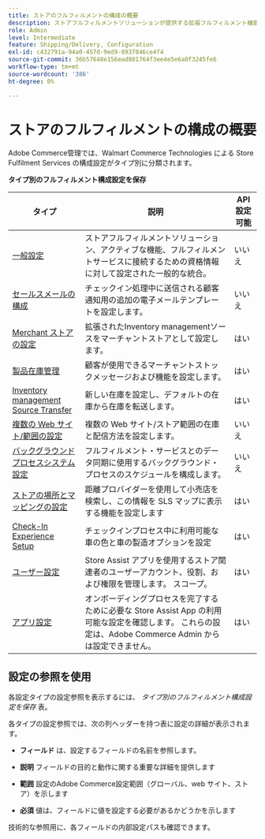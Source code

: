 ```yaml
---
title: ストアのフルフィルメントの構成の概要
description: ストアフルフィルメントソリューションが提供する拡張フルフィルメント機能をカスタマイズするために使用できる管理者構成設定の種類と、構成を完了する手順へのリンクについて説明します。
role: Admin
level: Intermediate
feature: Shipping/Delivery, Configuration
exl-id: c432791a-94a0-457d-9ed9-8937846ce4f4
source-git-commit: 36b57648e156ead801764f3ee4e5e6a0f3245fe6
workflow-type: tm+mt
source-wordcount: '386'
ht-degree: 0%

---
```


# ストアのフルフィルメントの構成の概要

Adobe Commerce管理では、Walmart Commerce Technologies による Store Fulfilment Services の構成設定がタイプ別に分類されます。

**タイプ別のフルフィルメント構成設定を保存**

| **タイプ** | **説明** | **API 設定可能** |
|--------------------------------------------------------------------------|--------------------------------------------------------------------------------------------------------------------------------------------------------------------------|----------------------|
| [一般設定](enable-general.md) | ストアフルフィルメントソリューション、アクティブな機能、フルフィルメントサービスに接続するための資格情報に対して設定された一般的な統合。 | いいえ |
| [セールスメールの構成](sales-emails.md) | チェックイン処理中に送信される顧客通知用の追加の電子メールテンプレートを設定します。 | いいえ |
| [Merchant ストアの設定](merchant-store-configuration.md) | 拡張されたInventory managementソースをマーチャントストアとして設定します。 | はい |
| [製品在庫管理](product-stock.md) | 顧客が使用できるマーチャントストックメッセージおよび機能を設定します。 | はい |
| [Inventory management Source Transfer](inventory-stock-transfer.md) | 新しい在庫を設定し、デフォルトの在庫から在庫を転送します。 | はい |
| [複数の Web サイト/範囲の設定](multi-site-and-scope-config.md) | 複数の Web サイト/ストア範囲の在庫と配信方法を設定します。 | いいえ |
| [バックグラウンドプロセスシステム設定](background-processes.md) | フルフィルメント・サービスとのデータ同期に使用するバックグラウンド・プロセスのスケジュールを構成します。 | いいえ |
| [ストアの場所とマッピングの設定](store-location-map-provider-setup.md) | 距離プロバイダーを使用して小売店を検索し、この情報を SLS マップに表示する機能を設定します | はい |
| [Check-In Experience Setup](check-in-experience-setup.md) | チェックインプロセス中に利用可能な車の色と車の製造オプションを設定 | はい |
| [ユーザー設定](user-setup.md) | Store Assist アプリを使用するストア関連者のユーザーアカウント、役割、および権限を管理します。 スコープ。 | はい |
| [アプリ設定](app-setup.md) | オンボーディングプロセスを完了するために必要な Store Assist App の利用可能な設定を確認します。 これらの設定は、Adobe Commerce Admin からは設定できません。 | はい |

## 設定の参照を使用

各設定タイプの設定参照を表示するには、 _タイプ別のフルフィルメント構成設定を保存_ 表。

各タイプの設定参照では、次の列ヘッダーを持つ表に設定の詳細が表示されます。

- **フィールド** は、設定するフィールドの名前を参照します。

- **説明** フィールドの目的と動作に関する重要な詳細を提供します

- **範囲** 設定のAdobe Commerce設定範囲（グローバル、web サイト、ストア）を示します

- **必須** 値は、フィールドに値を設定する必要があるかどうかを示します

技術的な参照用に、各フィールドの内部設定パスも確認できます。
